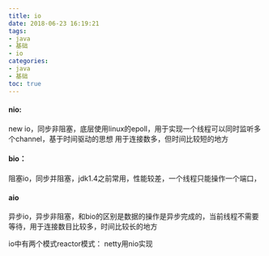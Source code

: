 ```yaml
---
title: io
date: 2018-06-23 16:19:21
tags:
- java
- 基础
- io
categories:
- java
- 基础
toc: true
---
```

#### nio:
new io，同步非阻塞，底层使用linux的epoll，用于实现一个线程可以同时监听多个channel，基于时间驱动的思想
用于连接数多，但时间比较短的地方

#### bio：
阻塞io，同步并阻塞，jdk1.4之前常用，性能较差，一个线程只能操作一个端口，

#### aio
异步io，异步非阻塞，和bio的区别是数据的操作是异步完成的，当前线程不需要等待，用于连接数目比较多，时间比较长的地方

io中有两个模式reactor模式：
netty用nio实现